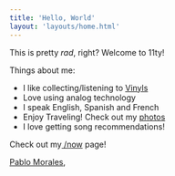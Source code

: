 ```yaml
---
title: 'Hello, World'
layout: 'layouts/home.html'
---
```


This is pretty _rad_, right? Welcome to 11ty!

Things about me:

* I like collecting/listening to [Vinyls](https://lifeofpablo.com/lists/vinyls)
* Love using analog technology
* I speak English, Spanish and French
* Enjoy Traveling! Check out my [photos](https://lifeofpablo.com/photography)
* I love getting song recommendations!

Check out my[ /now](/now) page!

<a class="h-card" href="https://lifeofpablo.com/">Pablo Morales</a>, 



<style>
@import url(https://cdn.simplecss.org/simple.css);

.main > h1 {
display: none;
}

</style>

